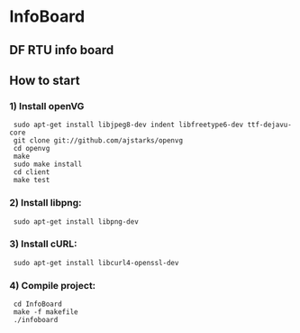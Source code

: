 # InfoBoard
## DF RTU info board

## How to start

### 1) Install openVG  
     sudo apt-get install libjpeg8-dev indent libfreetype6-dev ttf-dejavu-core  
     git clone git://github.com/ajstarks/openvg  
     cd openvg  
     make  
     sudo make install  
     cd client  
     make test  
### 2) Install libpng:  
     sudo apt-get install libpng-dev  
### 3) Install cURL:  
     sudo apt-get install libcurl4-openssl-dev  
### 4) Compile project:  
     cd InfoBoard  
     make -f makefile  
     ./infoboard  
